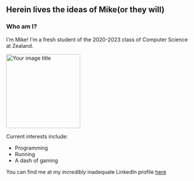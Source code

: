 ## Herein lives the ideas of Mike(or they will)

### Who am I?
I'm Mike! I'm a fresh student of the 2020-2023 class of Computer Science at Zealand.

<img src="https://scontent.fcph3-1.fna.fbcdn.net/v/t1.0-9/1452213_10201610711001909_1319335279_n.jpg?_nc_cat=111&_nc_sid=cdbe9c&_nc_ohc=nMFEskqnE3IAX8gaw4B&_nc_ht=scontent.fcph3-1.fna&oh=27c4c8a4f905502d9edca6ae7345c4a5&oe=5F787C4C" alt="Your image title" width="200" height ="200"/>

Current interests include:
- Programming
- Running
- A dash of gaming

You can find me at my _incredibly_ inadequate LinkedIn profile [here](https://www.linkedin.com/in/mike-rasmussen-32548242/)

```

